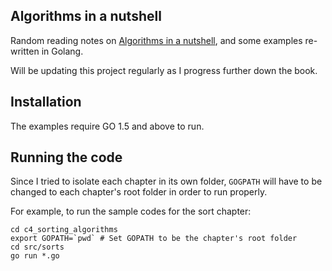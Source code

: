 ## Algorithms in a nutshell

Random reading notes on [Algorithms in a nutshell](https://www.amazon.com/Algorithms-Nutshell-Practical-George-Heineman-ebook/dp/B01DAWPK6S/ref=mt_kindle?_encoding=UTF8&me=), and some examples re-written in Golang.

Will be updating this project regularly as I progress further down the book.

## Installation

The examples require GO 1.5 and above to run.

## Running the code

Since I tried to isolate each chapter in its own folder, ```GOGPATH``` will have to be changed to each chapter's root folder in order to run properly.

For example, to run the sample codes for the sort chapter:

```
cd c4_sorting_algorithms
export GOPATH=`pwd` # Set GOPATH to be the chapter's root folder
cd src/sorts
go run *.go
```
